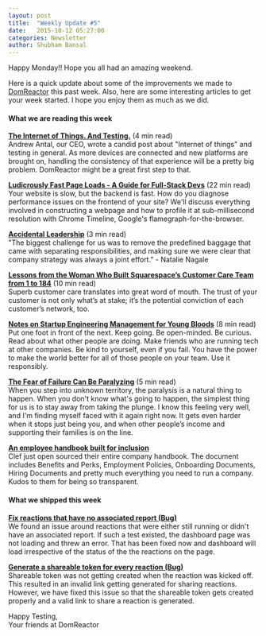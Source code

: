 ```yaml
---
layout: post
title:  "Weekly Update #5"
date:   2015-10-12 05:27:00
categories: Newsletter
author: Shubham Bansal
---
```


Happy Monday!! Hope you all had an amazing weekend.

Here is a quick update about some of the improvements we made to [DomReactor](https://domreactor.com) this past week. Also, here are some interesting articles to get your week started. I hope you enjoy them as much as we did.  


#### **What we are reading this week**

**[The Internet of Things. And Testing.](http://blog.domreactor.com/ideas/2015/10/06/iot-and-testing.html?utm_source=DomReactor+Weekly+Updates)** <span class="post-meta">(4 min read)</span>  
Andrew Antal, our CEO, wrote a candid post about "Internet of things" and testing in general. As more devices are connected and new platforms are brought on, handling the consistency of that experience will be a pretty big problem. DomReactor might be a great first step to that.

**[Ludicrously Fast Page Loads - A Guide for Full-Stack Devs](http://www.nateberkopec.com/2015/10/07/frontend-performance-chrome-timeline.html?utm_source=DomReactor+Weekly+Updates)** <span class="post-meta">(22 min read)</span>  
Your website is slow, but the backend is fast. How do you diagnose performance issues on the frontend of your site? We'll discuss everything involved in constructing a webpage and how to profile it at sub-millisecond resolution with Chrome Timeline, Google's flamegraph-for-the-browser.

**[Accidental Leadership](http://wildbit.com/blog/2015/10/09/accidental-leadership?utm_source=DomReactor+Weekly+Updates)** <span class="post-meta">(3 min read)</span>  
"The biggest challenge for us was to remove the predefined baggage that came with separating responsibilities, and making sure we were clear that company strategy was always a joint effort." - Natalie Nagale

**[Lessons from the Woman Who Built Squarespace’s Customer Care Team from 1 to 184](http://firstround.com/review/lessons-from-the-woman-who-built-squarespaces-customer-care-team-from-1-to-370/?utm_source=DomReactor+Weekly+Updates)** <span class="post-meta">(10 min read)</span>  
Superb customer care translates into great word of mouth. The trust of your customer is not only what’s at stake; it’s the potential conviction of each customer’s network, too.

**[Notes on Startup Engineering Management for Young Bloods](http://whilefalse.blogspot.com/2015/10/notes-on-startup-engineering-management.html?utm_source=DomReactor+Weekly+Updates)** <span class="post-meta">(8 min read)</span>  
Put one foot in front of the next. Keep going. Be open-minded. Be curious. Read about what other people are doing. Make friends who are running tech at other companies. Be kind to yourself, even if you fail. You have the power to make the world better for all of those people on your team. Use it responsibly.

**[The Fear of Failure Can Be Paralyzing](http://www.paperplanes.de/2015/10/5/the-fear-of-failure.html?utm_source=DomReactor+Weekly+Updates)** <span class="post-meta">(5 min read)</span>  
When you step into unknown territory, the paralysis is a natural thing to happen. When you don't know what's going to happen, the simplest thing for us is to stay away from taking the plunge. I know this feeling very well, and I'm finding myself faced with it again right now. It gets even harder when it stops just being you, and when other people’s income and supporting their families is on the line.

**[An employee handbook built for inclusion ](https://github.com/clef/handbook?utm_source=DomReactor+Weekly+Updates)** <span class="post-meta"></span>  
Clef just open sourced their entire company handbook. The document includes Benefits and Perks, Employment Policies, Onboarding Documents, Hiring Documents and pretty much everything you need to run a company. Kudos to them for being so transparent.  

#### **What we shipped this week**  

**<u>Fix reactions that have no associated report (Bug)</u>**  
We found an issue around reactions that were either still running or didn't have an associated report. If such a test existed, the dashboard page was not loading and threw an error. That has been fixed now and dashboard will load irrespective of the status of the the reactions on the page.

**<u>Generate a shareable token for every reaction (Bug)</u>**  
Shareable token was not getting created when the reaction was kicked off. This resulted in an invalid link getting generated for sharing reactions. However, we have fixed this issue so that the shareable token gets created properly and a valid link to share a reaction is generated.

Happy Testing,  
Your friends at DomReactor

